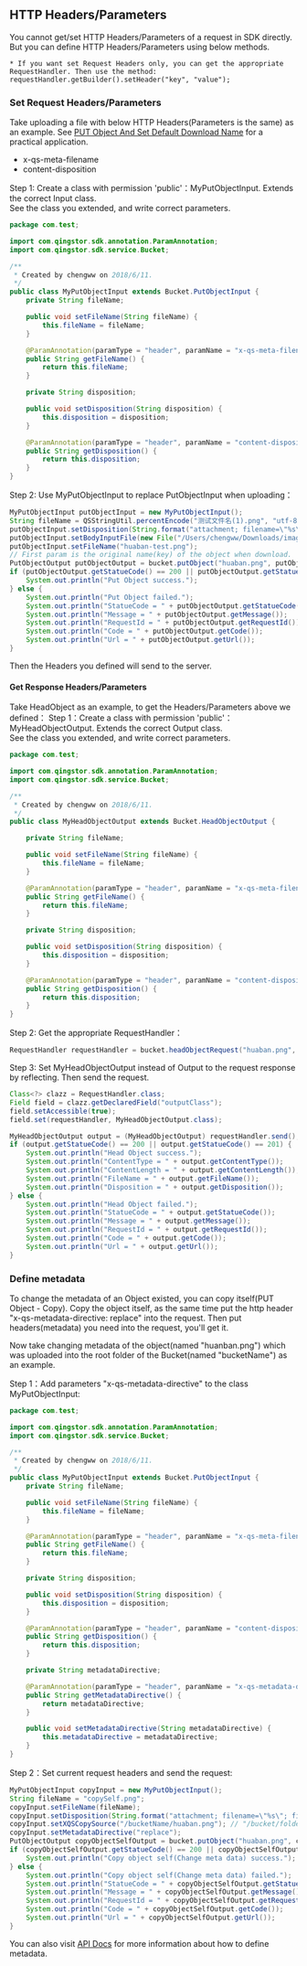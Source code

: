 ## HTTP Headers/Parameters

You cannot get/set HTTP Headers/Parameters of a request in SDK directly.
But you can define HTTP Headers/Parameters using below methods.

`* If you want set Request Headers only, you can get the appropriate RequestHandler. Then use the method: requestHandler.getBuilder().setHeader("key", "value");`

### Set Request Headers/Parameters

Take uploading a file with below HTTP Headers(Parameters is the same) as an example.
See [PUT Object And Set Default Download Name](./put_object_and_set_default_download_name_zh.md) for a practical application.

- x-qs-meta-filename
- content-disposition

Step 1: Create a class with permission 'public'：MyPutObjectInput. Extends the correct Input class.<br>
See the class you extended, and write correct parameters.

```java
package com.test;

import com.qingstor.sdk.annotation.ParamAnnotation;
import com.qingstor.sdk.service.Bucket;

/**
 * Created by chengww on 2018/6/11.
 */
public class MyPutObjectInput extends Bucket.PutObjectInput {
    private String fileName;

    public void setFileName(String fileName) {
        this.fileName = fileName;
    }

    @ParamAnnotation(paramType = "header", paramName = "x-qs-meta-filename")
    public String getFileName() {
        return this.fileName;
    }

    private String disposition;

    public void setDisposition(String disposition) {
        this.disposition = disposition;
    }

    @ParamAnnotation(paramType = "header", paramName = "content-disposition")
    public String getDisposition() {
        return this.disposition;
    }
}
```

Step 2: Use MyPutObjectInput to replace PutObjectInput when uploading：

```java
MyPutObjectInput putObjectInput = new MyPutObjectInput();
String fileName = QSStringUtil.percentEncode("测试文件名(1).png", "utf-8");
putObjectInput.setDisposition(String.format("attachment; filename=\"%s\"; filename*=utf-8''%s", fileName, fileName));
putObjectInput.setBodyInputFile(new File("/Users/chengww/Downloads/image-1.png"));
putObjectInput.setFileName("huaban-test.png");
// First param is the original name(key) of the object when download.
PutObjectOutput putObjectOutput = bucket.putObject("huaban.png", putObjectInput);
if (putObjectOutput.getStatueCode() == 200 || putObjectOutput.getStatueCode() == 201) {
    System.out.println("Put Object success.");
} else {
    System.out.println("Put Object failed.");
    System.out.println("StatueCode = " + putObjectOutput.getStatueCode());
    System.out.println("Message = " + putObjectOutput.getMessage());
    System.out.println("RequestId = " + putObjectOutput.getRequestId());
    System.out.println("Code = " + putObjectOutput.getCode());
    System.out.println("Url = " + putObjectOutput.getUrl());
}
```

Then the Headers you defined will send to the server.

#### Get Response Headers/Parameters
Take HeadObject as an example, to get the Headers/Parameters above we defined：
Step 1：Create a class with permission 'public'：MyHeadObjectOutput. Extends the correct Output class.<br>
See the class you extended, and write correct parameters.

```java
package com.test;

import com.qingstor.sdk.annotation.ParamAnnotation;
import com.qingstor.sdk.service.Bucket;

/**
 * Created by chengww on 2018/6/11.
 */
public class MyHeadObjectOutput extends Bucket.HeadObjectOutput {

    private String fileName;

    public void setFileName(String fileName) {
        this.fileName = fileName;
    }

    @ParamAnnotation(paramType = "header", paramName = "x-qs-meta-filename")
    public String getFileName() {
        return this.fileName;
    }

    private String disposition;

    public void setDisposition(String disposition) {
        this.disposition = disposition;
    }

    @ParamAnnotation(paramType = "header", paramName = "content-disposition")
    public String getDisposition() {
        return this.disposition;
    }
}
```

Step 2: Get the appropriate RequestHandler：

```java
RequestHandler requestHandler = bucket.headObjectRequest("huaban.png", null);
```

Step 3: Set MyHeadObjectOutput instead of Output to the request response by reflecting. Then send the request.

```java
Class<?> clazz = RequestHandler.class;
Field field = clazz.getDeclaredField("outputClass");
field.setAccessible(true);
field.set(requestHandler, MyHeadObjectOutput.class);

MyHeadObjectOutput output = (MyHeadObjectOutput) requestHandler.send();
if (output.getStatueCode() == 200 || output.getStatueCode() == 201) {
    System.out.println("Head Object success.");
    System.out.println("ContentType = " + output.getContentType());
    System.out.println("ContentLength = " + output.getContentLength());
    System.out.println("FileName = " + output.getFileName());
    System.out.println("Disposition = " + output.getDisposition());
} else {
    System.out.println("Head Object failed.");
    System.out.println("StatueCode = " + output.getStatueCode());
    System.out.println("Message = " + output.getMessage());
    System.out.println("RequestId = " + output.getRequestId());
    System.out.println("Code = " + output.getCode());
    System.out.println("Url = " + output.getUrl());
}
```

### Define metadata
To change the metadata of an Object existed, you can copy itself(PUT Object - Copy).
Copy the object itself, as the same time put the http header "x-qs-metadata-directive: replace" into the request.
Then put headers(metadata) you need into the request, you'll get it.

Now take changing metadata of the object(named "huanban.png") which was uploaded into the root folder of the Bucket(named "bucketName") as an example.

Step 1：Add parameters "x-qs-metadata-directive" to the class MyPutObjectInput:

```java
package com.test;

import com.qingstor.sdk.annotation.ParamAnnotation;
import com.qingstor.sdk.service.Bucket;

/**
 * Created by chengww on 2018/6/11.
 */
public class MyPutObjectInput extends Bucket.PutObjectInput {
    private String fileName;

    public void setFileName(String fileName) {
        this.fileName = fileName;
    }

    @ParamAnnotation(paramType = "header", paramName = "x-qs-meta-filename")
    public String getFileName() {
        return this.fileName;
    }

    private String disposition;

    public void setDisposition(String disposition) {
        this.disposition = disposition;
    }

    @ParamAnnotation(paramType = "header", paramName = "content-disposition")
    public String getDisposition() {
        return this.disposition;
    }

    private String metadataDirective;

    @ParamAnnotation(paramType = "header", paramName = "x-qs-metadata-directive")
    public String getMetadataDirective() {
        return metadataDirective;
    }

    public void setMetadataDirective(String metadataDirective) {
        this.metadataDirective = metadataDirective;
    }
}

```

Step 2：Set current request headers and send the request:
```java
MyPutObjectInput copyInput = new MyPutObjectInput();
String fileName = "copySelf.png";
copyInput.setFileName(fileName);
copyInput.setDisposition(String.format("attachment; filename=\"%s\"; filename*=utf-8''%s", fileName, fileName));
copyInput.setXQSCopySource("/bucketName/huaban.png"); // "/bucket/folder/fileName"
copyInput.setMetadataDirective("replace");
PutObjectOutput copyObjectSelfOutput = bucket.putObject("huaban.png", copyInput);
if (copyObjectSelfOutput.getStatueCode() == 200 || copyObjectSelfOutput.getStatueCode() == 201) {
    System.out.println("Copy object self(Change meta data) success.");
} else {
    System.out.println("Copy object self(Change meta data) failed.");
    System.out.println("StatueCode = " + copyObjectSelfOutput.getStatueCode());
    System.out.println("Message = " + copyObjectSelfOutput.getMessage());
    System.out.println("RequestId = " + copyObjectSelfOutput.getRequestId());
    System.out.println("Code = " + copyObjectSelfOutput.getCode());
    System.out.println("Url = " + copyObjectSelfOutput.getUrl());
}
```

You can also visit [API Docs](https://docs.qingcloud.com/qingstor/api/common/metadata) for more information about how to define metadata.
